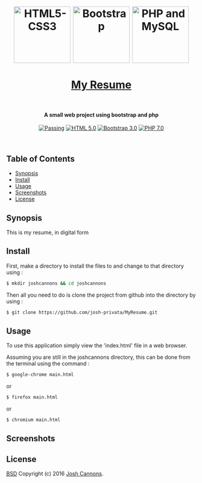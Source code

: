 <h1 align="center">
  <a href="https://www.w3.org/"><img src="https://cloud.githubusercontent.com/assets/5771200/19331463/4e5ee6ac-9128-11e6-8a09-4d5426d9ba95.jpg" alt="HTML5-CSS3" height="150"></a>
  <a href="https://getbootstrap.com/"><img src="https://cloud.githubusercontent.com/assets/5771200/19331462/4e56edf8-9128-11e6-8999-56ea69ae207a.png" alt="Bootstrap" height="150"></a>
  <a href="https://www.mysql.com/"><img src="https://cloud.githubusercontent.com/assets/5771200/19331499/73b6d90a-9128-11e6-925e-c5ff1eaf5d2e.jpg" alt="PHP and MySQL" height="150"></a>  
  <br>
  <br>
  <a href="https://www.joshcannons.com">My Resume</a>
  <br>
  <br>
</h1>
<h4 align="center">A small web project using bootstrap and php</h4>

<p align="center">
  <a href=""><img src="https://img.shields.io/travis/feross/standard/master.svg" alt="Passing"></a>
  <a href="https://www.w3.org/"><img src="https://img.shields.io/badge/HTML-5-brightgreen.svg" alt="HTML 5.0"></a>
  <a href="https://getbootstrap.com/"><img src="https://img.shields.io/badge/Bootstrap-3.0-brightgreen.svg" alt="Bootstrap 3.0"></a>
  <a href="https://secure.php.net/"><img src="https://img.shields.io/badge/PHP-7.0-brightgreen.svg" alt="PHP 7.0"></a>
</p>
<br>

## Table of Contents
- [Synopsis](#synopsis)
- [Install](#install)
- [Usage](#usage)
- [Screenshots](#screenshots)
- [License](#license)
## Synopsis
This is my resume, in digital form

## Install
First, make a directory to install the files to and change to that directory using :

```bash
$ mkdir joshcannons && cd joshcannons
```

Then all you need to do is clone the project from github into the directory by using :

```bash
$ git clone https://github.com/josh-privata/MyResume.git
```

## Usage
To use this application simply view the 'index.html' file in a web browser.

Assuming you are still in the joshcannons directory, this can be done from the terminal using the
command : 

```bash
$ google-chrome main.html
```

or

```bash
$ firefox main.html
```

or

```bash
$ chromium main.html
```

## Screenshots


## License
[BSD](LICENSE) Copyright (c) 2016 [Josh Cannons](http://joshcannons.com).